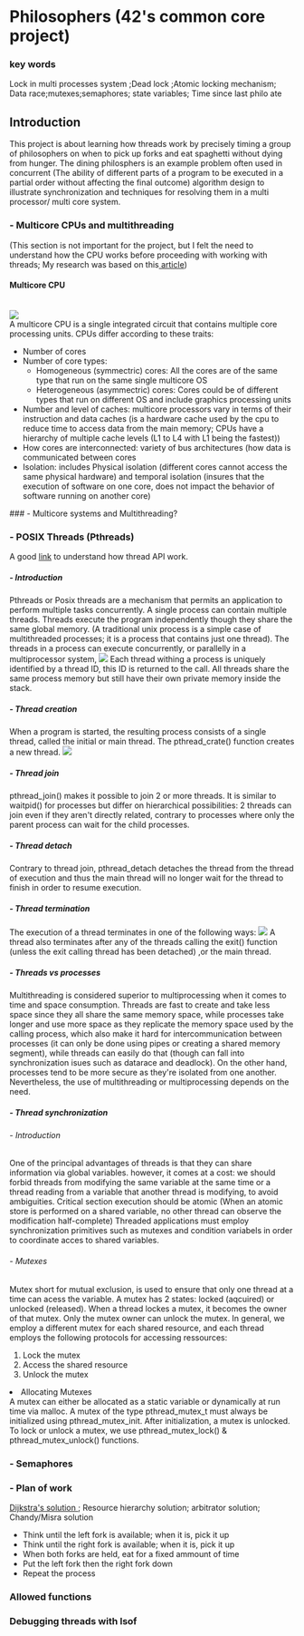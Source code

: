 # Philosophers (42's common core project)

### key words
Lock in multi processes system ;Dead lock ;Atomic locking mechanism; Data race;mutexes;semaphores; state variables; Time since last philo ate

## Introduction 
This project is about learning how threads work by precisely timing a group of philosophers on when to pick up forks and eat spaghetti without dying from hunger.
The dining philosphers is an example problem often used in concurrent (The ability of different parts of a program to be executed in a partial order without affecting the final outcome) algorithm design to illustrate synchronization and techniques for resolving them in a multi processor/ multi core system.

### - Multicore CPUs and multithreading
(This section is not important for the project, but I felt the need to understand how the CPU works before proceeding with working with threads; My research was based on this<a href="https://insights.sei.cmu.edu/blog/multicore-processing/"> article</a>)

#### Multicore CPU
<br>
<img src = "./learning_materials/imgs/multicore_cpu.png">
<br>
A multicore CPU is a single integrated circuit that contains multiple core processing units. CPUs differ according to these traits:
<ul>
<li>Number of cores </li>
<li>Number of core types: 
    <ul>
        <li>Homogeneous (symmectric) cores: All the cores are of the same type that run on the same single multicore OS</li>
        <li>Heterogeneous (asymmectric) cores: Cores could be of different types that run on different OS and include graphics processing units</li>
    </ul>
<li>Number and level of caches: multicore processors vary in terms of their instruction and data caches (is a hardware cache used by the cpu to reduce time to access data from the main memory; CPUs have a hierarchy of multiple cache levels (L1 to L4 with L1 being the fastest))</li>
<li>How cores are interconnected: variety of bus architectures (how data is communicated between cores </li>
<li>Isolation: includes Physical isolation (different cores cannot access the same physical hardware) and temporal isolation (insures that the execution of software on one core, does not impact the behavior of software running on another core)</li>
</ul>
### - Multicore systems and Multithreading? 

### - POSIX Threads (Pthreads)
A good <a href="https://www.cs.cmu.edu/afs/cs/academic/class/15492-f07/www/pthreads.html">link</a> to understand how thread API work.
##### - Introduction
Pthreads or Posix threads are a mechanism that permits an application to perform multiple tasks concurrently. A single process can contain multiple threads.
Threads execute the program independently though they share the same global memory. (A traditional unix process is a simple case of multithreaded processes; it is a process that contains just one thread).
The threads in a process can execute concurrently, or parallelly in a multiprocessor system, 
<img src="./learning_materials/imgs/pthreads_virtual_memory.png">
Each thread withing a process is uniquely identified by a thread ID, this ID is returned to the call.
All threads share the same process memory but still have their own private memory inside the stack. 

##### - Thread creation

When a program is started, the resulting process consists of a single thread, called the initial or main thread. 
The pthread_crate() function creates a new thread.
<img src="./learning_materials/imgs/pthread_creation.png">

##### - Thread join
pthread_join() makes it possible to join 2 or more threads. It is similar to waitpid() for processes but differ on hierarchical possibilities: 2 threads can join even if they aren't directly related, contrary to processes where only the parent process can wait for the child processes. 

##### - Thread detach 
Contrary to thread join, pthread_detach detaches the thread from the thread of execution and thus the main thread will no longer wait for the thread to finish in order to resume execution. 
##### - Thread termination

The execution of a thread terminates in one of the following ways: 
<img src="./learning_materials/imgs/pthreads_termination.png">
A thread also terminates after any of the threads calling the exit() function (unless the exit calling thread has been detached) ,or the main thread.

##### - Threads vs processes
Multithreading is considered superior to multiprocessing when it comes to time and space consumption. Threads are fast to create and take less space since they all share the same memory space, while processes take longer and use more space as they replicate the memory space used by the calling process, which also make it hard for intercommunication between processes (it can only be done using pipes or creating a shared memory segment), while threads can easily do that (though can fall into synchronization isues such as datarace and deadlock). On the other hand, processes tend to be more secure as they're isolated from one another. 
Nevertheless, the use of multithreading or multiprocessing depends on the need.

##### - Thread synchronization
###### - Introduction
One of the principal advantages of threads is that they can share information via global variables. however, it comes at a cost: we should forbid threads from modifying the same variable at the same time or a thread reading from a variable that another thread is modifying, to avoid ambiguities.
Critical section execution should be atomic (When an atomic store is performed on a shared variable, no other thread can observe the modification half-complete)
Threaded applications must employ synchronization primitives such as mutexes and condition variabels in order to coordinate acces to shared variables.
###### - Mutexes
Mutex short for mutual exclusion, is used to ensure that only one thread at a time can acess the variable.
A mutex has 2 states: locked (aqcuired) or unlocked (released).
When a thread lockes a mutex, it becomes the owner of that mutex. Only the mutex owner can unlock the mutex.
In general, we employ a different mutex for each shared resource, and each thread employs the following protocols for accessing ressources:
<ol>
<li>Lock the mutex</li>
<li>Access the shared resource</li>
<li>Unlock the mutex</li>
</ol> 

<li>Allocating Mutexes</li>
A mutex can either be allocated as a static variable or dynamically at run time via malloc.
A mutex of the type pthread_mutex_t must always be initialized using pthread_mutex_init. After initialization, a mutex is unlocked. To lock or unlock a mutex, we use pthread_mutex_lock() & pthread_mutex_unlock() functions.

### - Semaphores

### - Plan of work
<a href="http://www.crockford.com/ec/dining.html"> Dijkstra's solution </a>; Resource hierarchy solution; arbitrator solution; Chandy/Misra solution
<ul>
<li>Think until the left fork is available; when it is, pick it up</li>
<li>Think until the right fork is available; when it is, pick it up</li>
<li>When both forks are held, eat for a fixed ammount of time</li>
<li>Put the left fork then the right fork down</li>
<li>Repeat the process</li>
</ul>

### Allowed functions

### Debugging threads with lsof 